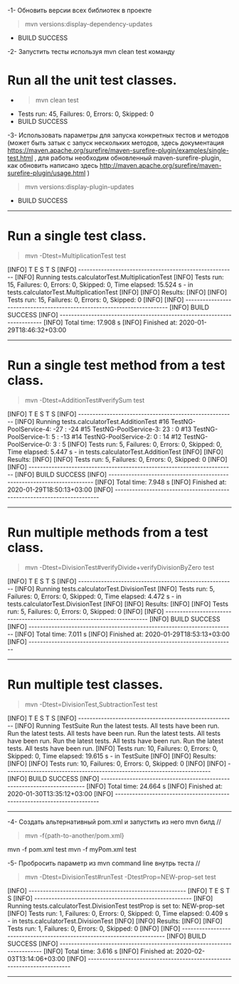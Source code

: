 -1- Обновить версии всех библиотек в проекте

 > mvn versions:display-dependency-updates
- BUILD SUCCESS

-2- Запустить тесты используя mvn clean test команду
 
 # Run all the unit test classes.
 - > mvn clean test
 - Tests run: 45, Failures: 0, Errors: 0, Skipped: 0
 - BUILD SUCCESS
 
-3- Использовать параметры для запуска конкретных тестов и методов 
(может быть затык с запуск нескольких методов, здесь документация 
https://maven.apache.org/surefire/maven-surefire-plugin/examples/single-test.html , 
для работы необходим обновленный maven-surefire-plugin, 
как обновить написано здесь http://maven.apache.org/surefire/maven-surefire-plugin/usage.html ) 

> mvn versions:display-plugin-updates
 - BUILD SUCCESS
 
*** 
 # Run a single test class.
> mvn -Dtest=MultiplicationTest test
 
 [INFO]  T E S T S
 [INFO] -------------------------------------------------------
 [INFO] Running tests.calculatorTest.MultiplicationTest
 [INFO] Tests run: 15, Failures: 0, Errors: 0, Skipped: 0, Time elapsed: 15.524 s - in tests.calculatorTest.MultiplicationTest
 [INFO]
 [INFO] Results:
 [INFO]
 [INFO] Tests run: 15, Failures: 0, Errors: 0, Skipped: 0
 [INFO]
 [INFO] ------------------------------------------------------------------------
 [INFO] BUILD SUCCESS
 [INFO] ------------------------------------------------------------------------
 [INFO] Total time:  17.908 s
 [INFO] Finished at: 2020-01-29T18:46:32+03:00
 
***
 # Run a single test method from a test class.
 > mvn -Dtest=AdditionTest#verifySum test

[INFO]  T E S T S
[INFO] -------------------------------------------------------
[INFO] Running tests.calculatorTest.AdditionTest
#16 TestNG-PoolService-4: -27 : -24
#15 TestNG-PoolService-3: 23 : 0
#13 TestNG-PoolService-1: 5 : -13
#14 TestNG-PoolService-2: 0 : 14
#12 TestNG-PoolService-0: 3 : 5
[INFO] Tests run: 5, Failures: 0, Errors: 0, Skipped: 0, Time elapsed: 5.447 s - in tests.calculatorTest.AdditionTest
[INFO]
[INFO] Results:
[INFO]
[INFO] Tests run: 5, Failures: 0, Errors: 0, Skipped: 0
[INFO]
[INFO] ------------------------------------------------------------------------
[INFO] BUILD SUCCESS
[INFO] ------------------------------------------------------------------------
[INFO] Total time:  7.948 s
[INFO] Finished at: 2020-01-29T18:50:13+03:00
[INFO] ------------------------------------------------------------------------

***
 # Run multiple methods from a test class. 
 > mvn -Dtest=DivisionTest#verifyDivide+verifyDivisionByZero test

[INFO]  T E S T S
[INFO] -------------------------------------------------------
[INFO] Running tests.calculatorTest.DivisionTest
[INFO] Tests run: 5, Failures: 0, Errors: 0, Skipped: 0, Time elapsed: 4.472 s - in tests.calculatorTest.DivisionTest
[INFO]
[INFO] Results:
[INFO]
[INFO] Tests run: 5, Failures: 0, Errors: 0, Skipped: 0
[INFO]
[INFO] ------------------------------------------------------------------------
[INFO] BUILD SUCCESS
[INFO] ------------------------------------------------------------------------
[INFO] Total time:  7.011 s
[INFO] Finished at: 2020-01-29T18:53:13+03:00
[INFO] ------------------------------------------------------------------------

***
 # Run multiple test classes.
> mvn -Dtest=DivisionTest,SubtractionTest test

[INFO]  T E S T S
[INFO] -------------------------------------------------------
[INFO] Running TestSuite
Run the latest tests.
All tests have been run.
Run the latest tests.
All tests have been run.
Run the latest tests.
All tests have been run.
Run the latest tests.
All tests have been run.
Run the latest tests.
All tests have been run.
[INFO] Tests run: 10, Failures: 0, Errors: 0, Skipped: 0, Time elapsed: 19.615 s - in TestSuite
[INFO]
[INFO] Results:
[INFO]
[INFO] Tests run: 10, Failures: 0, Errors: 0, Skipped: 0
[INFO]
[INFO] ------------------------------------------------------------------------
[INFO] BUILD SUCCESS
[INFO] ------------------------------------------------------------------------
[INFO] Total time:  24.664 s
[INFO] Finished at: 2020-01-30T13:35:12+03:00
[INFO] ------------------------------------------------------------------------

***

-4- Создать альтернативный pom.xml и запустить из него mvn билд //

 > mvn -f{path-to-another/pom.xml}

mvn -f pom.xml test
mvn -f myPom.xml test


-5- Пробросить параметр из mvn command line внутрь теста //

 > mvn -Dtest=DivisionTest#runTest -DtestProp=NEW-prop-set test

[INFO] -------------------------------------------------------
[INFO]  T E S T S
[INFO] -------------------------------------------------------
[INFO] Running tests.calculatorTest.DivisionTest
testProp is set to: NEW-prop-set
[INFO] Tests run: 1, Failures: 0, Errors: 0, Skipped: 0, Time elapsed: 0.409 s - in tests.calculatorTest.DivisionTest
[INFO]
[INFO] Results:
[INFO]
[INFO] Tests run: 1, Failures: 0, Errors: 0, Skipped: 0
[INFO]
[INFO] ------------------------------------------------------------------------
[INFO] BUILD SUCCESS
[INFO] ------------------------------------------------------------------------
[INFO] Total time:  3.616 s
[INFO] Finished at: 2020-02-03T13:14:06+03:00
[INFO] ------------------------------------------------------------------------

***